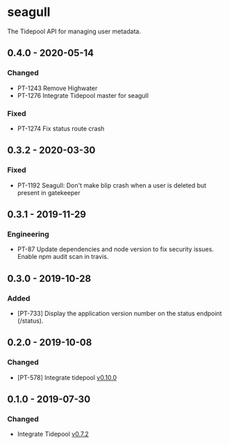 # seagull

The Tidepool API for managing user metadata.

## 0.4.0 - 2020-05-14
### Changed
- PT-1243 Remove Highwater
- PT-1276 Integrate Tidepool master for seagull
### Fixed
- PT-1274 Fix status route crash

## 0.3.2 - 2020-03-30
### Fixed
- PT-1192 Seagull: Don't make blip crash when a user is deleted but present in gatekeeper

## 0.3.1 - 2019-11-29
### Engineering
- PT-87 Update dependencies and node version to fix security issues.
  Enable npm audit scan in travis. 
## 0.3.0 - 2019-10-28
### Added
- [PT-733] Display the application version number on the status endpoint (/status).

## 0.2.0 - 2019-10-08
### Changed
- [PT-578] Integrate tidepool [v0.10.0](https://github.com/tidepool-org/seagull/releases/tag/v0.10.0)

## 0.1.0 - 2019-07-30
### Changed
- Integrate Tidepool [v0.7.2](https://github.com/tidepool-org/seagull/releases/tag/v0.7.2)

